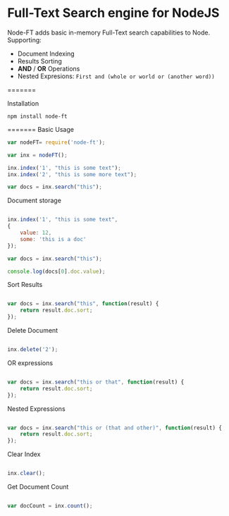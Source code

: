Full-Text Search engine for NodeJS
=======

Node-FT adds basic in-memory Full-Text search capabilities to Node. Supporting:

- Document Indexing
- Results Sorting
- <strong>AND</strong> / <strong>OR</strong> Operations
- Nested Expresions: ```First and (whole or world or (another word))```

=======

Installation

```
npm install node-ft
```

=======
Basic Usage

```javascript
var nodeFT= require('node-ft');

var inx = nodeFT();

inx.index('1', "this is some text");
inx.index('2', "this is some more text");

var docs = inx.search("this");
```

Document storage

```javascript

inx.index('1', "this is some text",
{ 
    value: 12,
    some: 'this is a doc' 
});

var docs = inx.search("this");

console.log(docs[0].doc.value);

```

Sort Results

```javascript

var docs = inx.search("this", function(result) {
    return result.doc.sort;
});
```

Delete Document

```javascript

inx.delete('2');

```

OR expressions

```javascript

var docs = inx.search("this or that", function(result) {
    return result.doc.sort;
});

```

Nested Expressions

```javascript

var docs = inx.search("this or (that and other)", function(result) {
    return result.doc.sort;
});

```

Clear Index

```javascript

inx.clear();

```

Get Document Count

```javascript

var docCount = inx.count();

```

